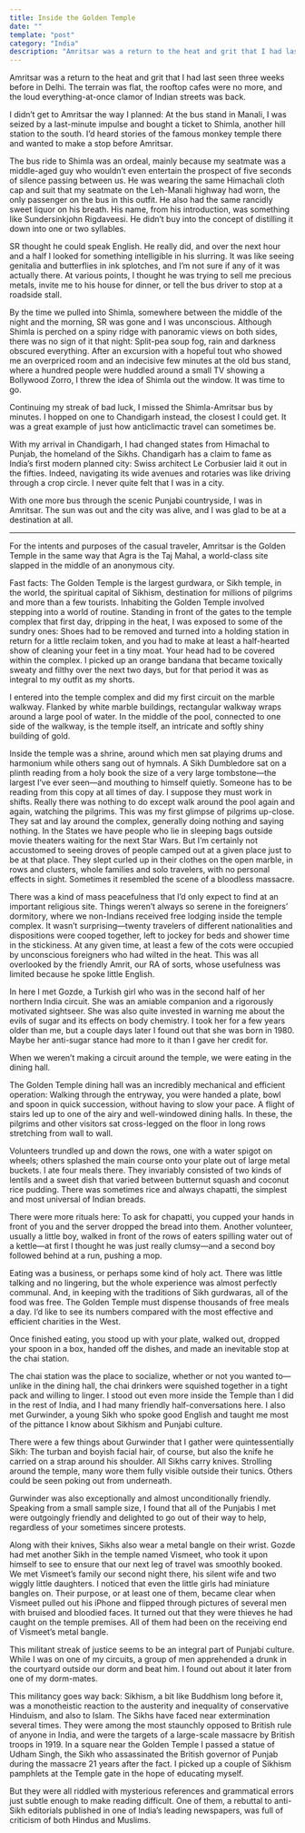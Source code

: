 ```yaml
---
title: Inside the Golden Temple
date: ""
template: "post"
category: "India"
description: "Amritsar was a return to the heat and grit that I had last seen three weeks before in Delhi.  ..."
---
```


Amritsar was a return to the heat and grit that I had last seen three weeks before in Delhi. The terrain was flat, the rooftop cafes were no more, and the loud everything-at-once clamor of Indian streets was back.
 
I didn’t get to Amritsar the way I planned: At the bus stand in Manali, I was seized by a last-minute impulse and bought a ticket to Shimla, another hill station to the south. I’d heard stories of the famous monkey temple there and wanted to make a stop before Amritsar.
 
The bus ride to Shimla was an ordeal, mainly because my seatmate was a middle-aged guy who wouldn’t even entertain the prospect of five seconds of silence passing between us. He was wearing the same Himachali cloth cap and suit that my seatmate on the Leh-Manali highway had worn, the only passenger on the bus in this outfit. He also had the same rancidly sweet liquor on his breath. His name, from his introduction, was something like Sundersinkjohn Rigdaveesi. He didn’t buy into the concept of distilling it down into one or two syllables.
 
SR thought he could speak English. He really did, and over the next hour and a half I looked for something intelligible in his slurring. It was like seeing genitalia and butterflies in ink splotches, and I’m not sure if any of it was actually there. At various points, I thought he was trying to sell me precious metals, invite me to his house for dinner, or tell the bus driver to stop at a roadside stall.
 
By the time we pulled into Shimla, somewhere between the middle of the night and the morning, SR was gone and I was unconscious. Although Shimla is perched on a spiny ridge with panoramic views on both sides, there was no sign of it that night: Split-pea soup fog, rain and darkness obscured everything. After an excursion with a hopeful tout who showed me an overpriced room and an indecisive few minutes at the old bus stand, where a hundred people were huddled around a small TV showing a Bollywood Zorro, I threw the idea of Shimla out the window. It was time to go.
 
Continuing my streak of bad luck, I missed the Shimla-Amritsar bus by minutes. I hopped on one to Chandigarh instead, the closest I could get. It was a great example of just how anticlimactic travel can sometimes be.
 
With my arrival in Chandigarh, I had changed states from Himachal to Punjab, the homeland of the Sikhs. Chandigarh has a claim to fame as India’s first modern planned city: Swiss architect Le Corbusier laid it out in the fifties. Indeed, navigating its wide avenues and rotaries was like driving through a crop circle. I never quite felt that I was in a city.
 
With one more bus through the scenic Punjabi countryside, I was in Amritsar. The sun was out and the city was alive, and I was glad to be at a destination at all.
 
 * * *
 
For the intents and purposes of the casual traveler, Amritsar is the Golden Temple in the same way that Agra is the Taj Mahal, a world-class site slapped in the middle of an anonymous city.
 
Fast facts: The Golden Temple is the largest gurdwara, or Sikh temple, in the world, the spiritual capital of Sikhism, destination for millions of pilgrims and more than a few tourists.
Inhabiting the Golden Temple involved stepping into a world of routine. Standing in front of the gates to the temple complex that first day, dripping in the heat, I was exposed to some of the sundry ones: Shoes had to be removed and turned into a holding station in return for a little reclaim token, and you had to make at least a half-hearted show of cleaning your feet in a tiny moat. Your head had to be covered within the complex. I picked up an orange bandana that became toxically sweaty and filthy over the next two days, but for that period it was as integral to my outfit as my shorts.
 
I entered into the temple complex and did my first circuit on the marble walkway. Flanked by white marble buildings, rectangular walkway wraps around a large pool of water. In the middle of the pool, connected to one side of the walkway, is the temple itself, an intricate and softly shiny building of gold.
 
Inside the temple was a shrine, around which men sat playing drums and harmonium while others sang out of hymnals. A Sikh Dumbledore sat on a plinth reading from a holy book the size of a very large tombstone—the largest I’ve ever seen—and mouthing to himself quietly. Someone has to be reading from this copy at all times of day. I suppose they must work in shifts.
Really there was nothing to do except walk around the pool again and again, watching the pilgrims. This was my first glimpse of pilgrims up-close. They sat and lay around the complex, generally doing nothing and saying nothing. In the States we have people who lie in sleeping bags outside movie theaters waiting for the next Star Wars. But I’m certainly not accustomed to seeing droves of people camped out at a given place just to be at that place. They slept curled up in their clothes on the open marble, in rows and clusters, whole families and solo travelers, with no personal effects in sight. Sometimes it resembled the scene of a bloodless massacre.
 
There was a kind of mass peacefulness that I’d only expect to find at an important religious site.
Things weren’t always so serene in the foreigners’ dormitory, where we non-Indians received free lodging inside the temple complex. It wasn’t surprising—twenty travelers of different nationalities and dispositions were cooped together, left to jockey for beds and shower time in the stickiness. At any given time, at least a few of the cots were occupied by unconscious foreigners who had wilted in the heat. This was all overlooked by the friendly Amrit, our RA of sorts, whose usefulness was limited because he spoke little English.
 
In here I met Gozde, a Turkish girl who was in the second half of her northern India circuit. She was an amiable companion and a rigorously motivated sightseer. She was also quite invested in warning me about the evils of sugar and its effects on body chemistry. I took her for a few years older than me, but a couple days later I found out that she was born in 1980. Maybe her anti-sugar stance had more to it than I gave her credit for.
 
When we weren’t making a circuit around the temple, we were eating in the dining hall.
 
 
The Golden Temple dining hall was an incredibly mechanical and efficient operation: Walking through the entryway, you were handed a plate, bowl and spoon in quick succession, without having to slow your pace. A flight of stairs led up to one of the airy and well-windowed dining halls. In these, the pilgrims and other visitors sat cross-legged on the floor in long rows stretching from wall to wall.
 
Volunteers trundled up and down the rows, one with a water spigot on wheels; others splashed the main course onto your plate out of large metal buckets. I ate four meals there. They invariably consisted of two kinds of lentils and a sweet dish that varied between butternut squash and coconut rice pudding. There was sometimes rice and always chapatti, the simplest and most universal of Indian breads.
 
There were more rituals here: To ask for chapatti, you cupped your hands in front of you and the server dropped the bread into them. Another volunteer, usually a little boy, walked in front of the rows of eaters spilling water out of a kettle—at first I thought he was just really clumsy—and a second boy followed behind at a run, pushing a mop.
 
Eating was a business, or perhaps some kind of holy act. There was little talking and no lingering, but the whole experience was almost perfectly communal. And, in keeping with the traditions of Sikh gurdwaras, all of the food was free. The Golden Temple must dispense thousands of free meals a day. I’d like to see its numbers compared with the most effective and efficient charities in the West.
 
Once finished eating, you stood up with your plate, walked out, dropped your spoon in a box, handed off the dishes, and made an inevitable stop at the chai station.
 
The chai station was the place to socialize, whether or not you wanted to—unlike in the dining hall, the chai drinkers were squished together in a tight pack and willing to linger. I stood out even more inside the Temple than I did in the rest of India, and I had many friendly half-conversations here. I also met Gurwinder, a young Sikh who spoke good English and taught me most of the pittance I know about Sikhism and Punjabi culture.
 
There were a few things about Gurwinder that I gather were quintessentially Sikh: The turban and boyish facial hair, of course, but also the knife he carried on a strap around his shoulder. All Sikhs carry knives. Strolling around the temple, many wore them fully visible outside their tunics. Others could be seen poking out from underneath.
 
Gurwinder was also exceptionally and almost unconditionally friendly. Speaking from a small sample size, I found that all of the Punjabis I met were outgoingly friendly and delighted to go out of their way to help, regardless of your sometimes sincere protests.
 
Along with their knives, Sikhs also wear a metal bangle on their wrist. Gozde had met another Sikh in the temple named Vismeet, who took it upon himself to see to ensure that our next leg of travel was smoothly booked. We met Vismeet’s family our second night there, his silent wife and two wiggly little daughters. I noticed that even the little girls had miniature bangles on. Their purpose, or at least one of them, became clear when Vismeet pulled out his iPhone and flipped through pictures of several men with bruised and bloodied faces. It turned out that they were thieves he had caught on the temple premises. All of them had been on the receiving end of Vismeet’s metal bangle.
 
This militant streak of justice seems to be an integral part of Punjabi culture. While I was on one of my circuits, a group of men apprehended a drunk in the courtyard outside our dorm and beat him. I found out about it later from one of my dorm-mates.
 
This militancy goes way back: Sikhism, a bit like Buddhism long before it, was a monotheistic reaction to the austerity and inequality of conservative Hinduism, and also to Islam. The Sikhs have faced near extermination several times. They were among the most staunchly opposed to British rule of anyone in India, and were the targets of a large-scale massacre by British troops in 1919. In a square near the Golden Temple I passed a statue of Udham Singh, the Sikh who assassinated the British governor of Punjab during the massacre 21 years after the fact.
I picked up a couple of Sikhism pamphlets at the Temple gate in the hope of educating myself.
 
But they were all riddled with mysterious references and grammatical errors just subtle enough to make reading difficult. One of them, a rebuttal to anti-Sikh editorials published in one of India’s leading newspapers, was full of criticism of both Hindus and Muslims.
 
